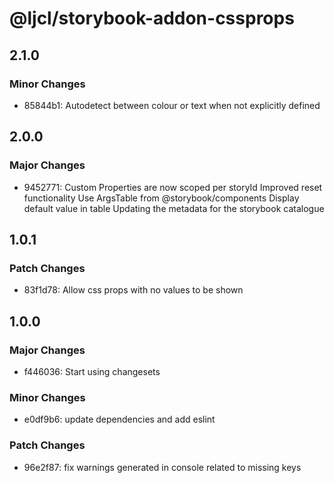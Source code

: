 # @ljcl/storybook-addon-cssprops

## 2.1.0

### Minor Changes

- 85844b1: Autodetect between colour or text when not explicitly defined

## 2.0.0

### Major Changes

- 9452771: Custom Properties are now scoped per storyId
  Improved reset functionality
  Use ArgsTable from @storybook/components
  Display default value in table
  Updating the metadata for the storybook catalogue

## 1.0.1

### Patch Changes

- 83f1d78: Allow css props with no values to be shown

## 1.0.0

### Major Changes

- f446036: Start using changesets

### Minor Changes

- e0df9b6: update dependencies and add eslint

### Patch Changes

- 96e2f87: fix warnings generated in console related to missing keys
